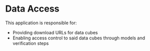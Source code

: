 # Data Access

This application is responsible for:
 * Providing download URLs for data cubes
 * Enabling access control to said data cubes through models and verification steps